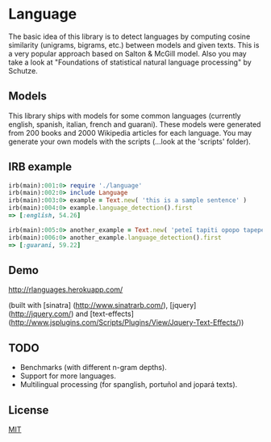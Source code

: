 ﻿
# Language

The basic idea of this library is to detect languages by computing cosine similarity (unigrams, bigrams, etc.) between models and given texts.
This is a very popular approach based on Salton & McGill model. Also you may take a look at "Foundations of statistical natural language processing" by Schutze.

## Models

This library ships with models for some common languages (currently english, spanish, italian, french and guarani). These models were generated from 200 books and 2000 Wikipedia articles for each language. You may generate your own models with the scripts (...look at the 'scripts' folder).

## IRB example

```ruby
irb(main):001:0> require './language'
irb(main):002:0> include Language
irb(main):003:0> example = Text.new( 'this is a sample sentence' )
irb(main):004:0> example.language_detection().first
=> [:english, 54.26]

irb(main):005:0> another_example = Text.new( 'peteĩ tapiti opopo tapepe' )
irb(main):006:0> another_example.language_detection().first
=> [:guarani, 59.22]
```

## Demo

http://rlanguages.herokuapp.com/

(built with [sinatra] (http://www.sinatrarb.com/), [jquery] (http://jquery.com/) and [text-effects] (http://www.jsplugins.com/Scripts/Plugins/View/Jquery-Text-Effects/))

## TODO

* Benchmarks (with different n-gram depths).
* Support for more languages.
* Multilingual processing (for spanglish, portuñol and jopará texts).

## License

[MIT](https://github.com/matiasinsaurralde/language/blob/master/LICENSE)
